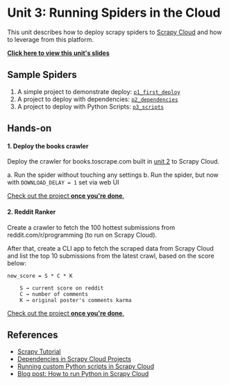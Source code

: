Unit 3: Running Spiders in the Cloud
=======================================

This unit describes how to deploy scrapy spiders to [Scrapy Cloud](http://app.scrapinghub.com) and how to leverage from this platform.

**[Click here to view this unit's slides](https://docs.google.com/presentation/d/1nEUGJ-slHYNemYvo8WEBizDtYDCikWcnNXfhUhHFDRw/edit)**


## Sample Spiders
1. A simple project to demonstrate deploy: [`p1_first_deploy`](spiders/p1_first_deploy/)
2. A project to deploy with dependencies: [`p2_dependencies`](spiders/p2_dependencies/)
3. A project to deploy with Python Scripts: [`p3_scripts`](spiders/p3_scripts/)


## Hands-on

#### 1. Deploy the books crawler
Deploy the crawler for books.toscrape.com built in [unit 2](../unit2) to Scrapy Cloud.

a. Run the spider without touching any settings
b. Run the spider, but now with `DOWNLOAD_DELAY = 1` set via web UI

[Check out the project **once you're done**.](spiders/p4_bookscrawler/)


#### 2. Reddit Ranker
Create a crawler to fetch the 100 hottest submissions from reddit.com/r/programming (to run on Scrapy Cloud).

After that, create a CLI app to fetch the scraped data from Scrapy Cloud and list the top 10 submissions from the latest crawl, based on the score below:

    new_score = S * C * K

        S → current score on reddit
        C → number of comments
        K → original poster's comments karma

[Check out the project **once you're done**.](spiders/p5_handson/)


## References
* [Scrapy Tutorial](https://doc.scrapy.org/en/latest/intro/tutorial.html)
* [Dependencies in Scrapy Cloud Projects](http://help.scrapinghub.com/scrapy-cloud/dependencies-in-scrapy-cloud-projects)
* [Running custom Python scripts in Scrapy Cloud](http://help.scrapinghub.com/scrapy-cloud/running-custom-python-scripts)
* [Blog post: How to run Python in Scrapy Cloud](https://blog.scrapinghub.com/2016/09/28/how-to-run-python-scripts-in-scrapy-cloud/)
